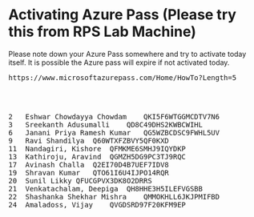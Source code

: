 # Activating Azure Pass (Please try this from RPS Lab Machine)
Please note down your Azure Pass somewhere and try to activate today itself.  It is possible the Azure pass will expire if not activated today.

<pre>
https://www.microsoftazurepass.com/Home/HowTo?Length=5
</per>


<pre>
2	Eshwar Chowdayya Chowdam	QKI5F6WTGGMCDTV7N6
3	Sreekanth Adusumalli	QD8C49DHS2KWBCWIHL
6	Janani Priya Ramesh Kumar	QG5WZBCDSC9FWHL5UV
9	Ravi Shandilya	Q60WTXFZBVY5QF0KXD
11	Nandagiri, Kishore	QFMKME6SMHJ9IQYDKP
13	Kathiroju, Aravind	QGMZH5DG9PC3TJ9RQC
17	Avinash Challa	Q2EI70D4B7UEF7IDV8
19	Shravan Kumar	QTO61I6U4IJPO14RQR
20	Sunil Likky	QFUCGPVX3DK8O2DRRS
21	Venkatachalam, Deepiga	QH8HHE3H5ILEFVGSBB
22	Shashanka Shekhar Mishra	QMMOKHLL6JKJPMIFBD
24	Amaladoss, Vijay	QVGDSRD97F20KFM9EP
</pr>
